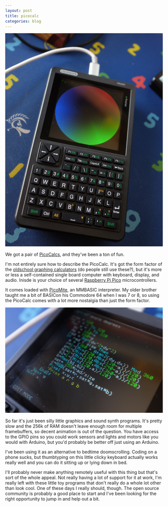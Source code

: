 ```yaml
---
layout: post
title: picocalc
categories: blog
---
```


![picocalc](/assets/picocalc1.jpg)

We got a pair of [PicoCalcs](https://www.clockworkpi.com/picocalc), and they've been a ton of fun.

I'm not entirely sure how to describe the PicoCalc.  It's got the form factor of the [oldschool graphing calculators](https://en.wikipedia.org/wiki/TI-85) (do people still use these?), but it's more or less a self-contained single board computer with keyboard, display, and audio.  Inisde is your choice of several [Raspberry Pi Pico](https://www.raspberrypi.com/documentation/microcontrollers/pico-series.html) microcontrollers.

It comes loaded with [PicoMite](https://geoffg.net/picomite.html), an MMBASIC interpreter.  My older brother taught me a bit of BASICon his Commodore 64 when I was 7 or 8, so using the PicoCalc comes with a lot more nostalgia than just the form factor.  

![picocalc](/assets/picocalc2.jpg)

So far it's just been silly little graphics and sound synth programs.  It's pretty slow and the 256k of RAM doesn't leave enough room for multiple framebuffers, so decent animation is out of the question.  You have access to the GPIO pins so you could work sensors and lights and motors like you would with Arduino, but you'd probably be better off just using an Arduino.

I've been using it as an alternative to bedtime doomscrolling.  Coding on a phone sucks, but thumbtyping on this little clicky keyboard actually works really well and you can do it sitting up or lying down in bed.

I'll probably never make anything remotely useful with this thing but that's sort of the whole appeal.  Not really having a lot of support for it at work, I'm really left with these little toy programs that don't really do a whole lot other than look cool.  One of these days I really should, though.  The open source community is probably a good place to start and I've been looking for the right opportunity to jump in and help out a bit.


